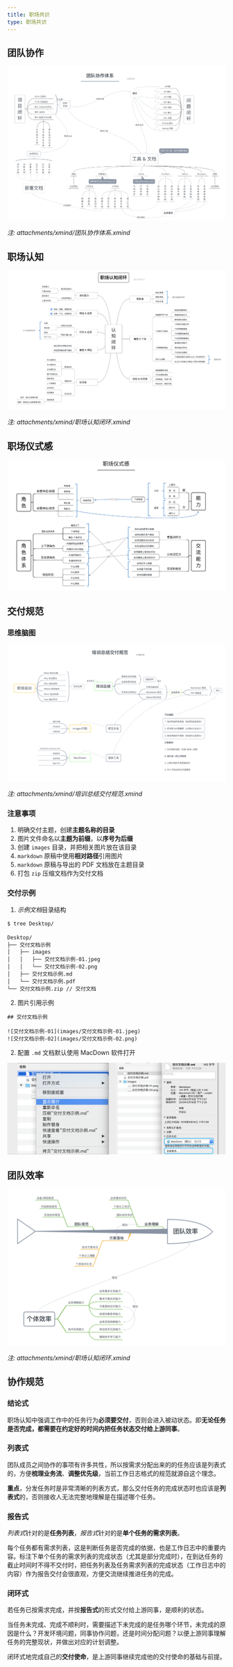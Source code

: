 ```yaml
---
title: 职场共识
type: 职场共识 
---
```


## 团队协作

![团队协作体系](/images/团队协作体系.png)

*注: attachments/xmind/团队协作体系.xmind*

## 职场认知

![职场认知闭环](/images/职场认知闭环.png)

*注: attachments/xmind/职场认知闭环.xmind*

## 职场仪式感

![职场仪式感](/images/职场仪式感.png)

## 交付规范

### 思维脑图

![培训交付规范](/images/培训总结交付规范-01.png)

*注: attachments/xmind/培训总结交付规范.xmind*

### 注意事项

1. 明确交付主题，创建**主题名称的目录**
2. 图片文件命名以**主题为前缀**，以**序号为后缀**
2. 创建 `images` 目录，并把相关图片放在该目录
3. `markdown` 原稿中使用**相对路径**引用图片
4. `markdown` 原稿与导出的 PDF 文档放在主题目录
5. 打包 `zip` 压缩文档作为交付文档

### 交付示例

1. *示例文档*目录结构

  ```
  $ tree Desktop/

  Desktop/
  ├── 交付文档示例
  │   ├── images
  │   │   ├── 交付文档示例-01.jpeg
  │   │   └── 交付文档示例-02.png
  │   ├── 交付文档示例.md
  │   └── 交付文档示例.pdf
  └── 交付文档示例.zip // 交付文档
  ```

2. 图片引用示例

```
## 交付文档示例

![交付文档示例-01](images/交付文档示例-01.jpeg)
![交付文档示例-02](images/交付文档示例-02.png)
```

2. 配置 `.md` 文档默认使用 MacDown 软件打开

  ![培训总结交付规范](/images/培训总结交付规范-02.png)

## 团队效率

![](/images/团队效率驱动图.png)


*注: attachments/xmind/职场认知闭环.xmind*

## 协作规范

### 结论式

职场认知中强调工作中的任务行为**必须要交付**，否则会进入被动状态。即**无论任务是否完成，都需要在约定好的时间内把任务状态交付给上游同事**。

### 列表式

团队成员之间协作的事项有许多共性，所以按需求分配出来的的任务应该是列表式的，方便**梳理业务流**、**调整优先级**，当前工作日志格式的规范就源自这个理念。

**重点**，分发任务时是非常清晰的列表方式，那么交付任务的完成状态时也应该是**列表式**的，否则接收人无法完整地理解是在描述哪个任务。

### 报告式

*列表式*针对的是**任务列表**，*报告式*针对的是**单个任务的需求列表**。

每个任务都有需求列表，这是判断任务是否完成的依据，也是工作日志中的重要内容。标注下单个任务的需求列表的完成状态（尤其是部分完成时），在到达任务的截止时间时不得不交付时，把任务列表及任务需求列表的完成状态（工作日志中的内容）作为报告交付会很直观，方便交流继续推进任务的完成。

### 闭环式

若任务已按需求完成，并按**报告式**的形式交付给上游同事，是顺利的状态。

当任务未完成、完成不顺利时，需要描述下未完成的是任务哪个环节，未完成的原因是什么？开发环境问题，同事协作问题，还是时间分配问题？以便上游同事理解任务的完整现状，并做出对应的计划调整。

闭环式地完成自己的**交付使命**，是上游同事继续完成他的交付使命的基础与前提。

